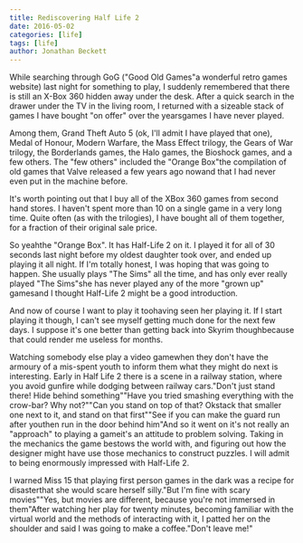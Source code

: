 ```yaml
---
title: Rediscovering Half Life 2
date: 2016-05-02
categories: [life]
tags: [life]
author: Jonathan Beckett
---
```


While searching through GoG ("Good Old Games"a wonderful retro games website) last night for something to play, I suddenly remembered that there is still an X-Box 360 hidden away under the desk. After a quick search in the drawer under the TV in the living room, I returned with a sizeable stack of games I have bought "on offer" over the yearsgames I have never played.

Among them, Grand Theft Auto 5 (ok, I'll admit I have played that one), Medal of Honour, Modern Warfare, the Mass Effect trilogy, the Gears of War trilogy, the Borderlands games, the Halo games, the Bioshock games, and a few others. The "few others" included the "Orange Box"the compilation of old games that Valve released a few years ago nowand that I had never even put in the machine before.

It's worth pointing out that I buy all of the XBox 360 games from second hand stores. I haven't spent more than 10 on a single game in a very long time. Quite often (as with the trilogies), I have bought all of them together, for a fraction of their original sale price.

So yeahthe "Orange Box". It has Half-Life 2 on it. I played it for all of 30 seconds last night before my oldest daughter took over, and ended up playing it all night. If I'm totally honest, I was hoping that was going to happen. She usually plays "The Sims" all the time, and has only ever really played "The Sims"she has never played any of the more "grown up" gamesand I thought Half-Life 2 might be a good introduction.

And now of course I want to play it toohaving seen her playing it. If I start playing it though, I can't see myself getting much done for the next few days. I suppose it's one better than getting back into Skyrim thoughbecause that could render me useless for months.

Watching somebody else play a video gamewhen they don't have the armoury of a mis-spent youth to inform them what they might do next is interesting. Early in Half Life 2 there is a scene in a railway station, where you avoid gunfire while dodging between railway cars."Don't just stand there! Hide behind something""Have you tried smashing everything with the crow-bar? Why not?""Can you stand on top of that? Okstack that smaller one next to it, and stand on that first""See if you can make the guard run after youthen run in the door behind him"And so it went on it's not really an "approach" to playing a gameit's an attitude to problem solving. Taking in the mechanics the game bestows the world with, and figuring out how the designer might have use those mechanics to construct puzzles. I will admit to being enormously impressed with Half-Life 2.

I warned Miss 15 that playing first person games in the dark was a recipe for disasterthat she would scare herself silly."But I'm fine with scary movies""Yes, but movies are different, because you're not immersed in them"After watching her play for twenty minutes, becoming familiar with the virtual world and the methods of interacting with it, I patted her on the shoulder and said I was going to make a coffee."Don't leave me!"